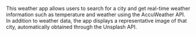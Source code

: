 This weather app allows users to search for a city and get real-time weather information such as temperature and weather using the AccuWeather API. In addition to weather data, the app displays a representative image of that city, automatically obtained through the Unsplash API.

